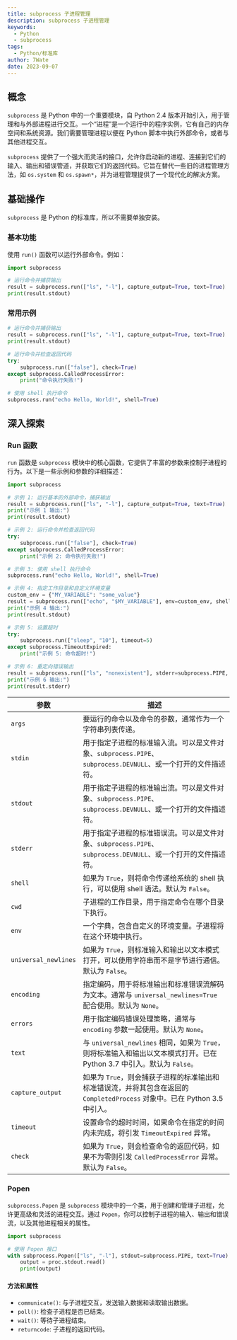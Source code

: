 ```yaml
---
title: subprocess 子进程管理
description: subprocess 子进程管理
keywords:
  - Python
  - subprocess
tags:
  - Python/标准库
author: 7Wate
date: 2023-09-07
---
```


## 概念

`subprocess` 是 Python 中的一个重要模块，自 Python 2.4 版本开始引入，用于管理和与外部进程进行交互。一个“进程”是一个运行中的程序实例，它有自己的内存空间和系统资源。我们需要管理进程以便在 Python 脚本中执行外部命令，或者与其他进程交互。

`subprocess` 提供了一个强大而灵活的接口，允许你启动新的进程、连接到它们的输入、输出和错误管道，并获取它们的返回代码。它旨在替代一些旧的进程管理方法，如 `os.system` 和 `os.spawn*`，并为进程管理提供了一个现代化的解决方案。

## 基础操作

`subprocess` 是 Python 的标准库，所以不需要单独安装。

### 基本功能

使用 `run()` 函数可以运行外部命令。例如：

```python
import subprocess

# 运行命令并捕获输出
result = subprocess.run(["ls", "-l"], capture_output=True, text=True)
print(result.stdout)
```

### 常用示例

```python
# 运行命令并捕获输出
result = subprocess.run(["ls", "-l"], capture_output=True, text=True)
print(result.stdout)

# 运行命令并检查返回代码
try:
    subprocess.run(["false"], check=True)
except subprocess.CalledProcessError:
    print("命令执行失败!")

# 使用 shell 执行命令
subprocess.run("echo Hello, World!", shell=True)
```

## 深入探索

### Run 函数

`run` 函数是 `subprocess` 模块中的核心函数，它提供了丰富的参数来控制子进程的行为。以下是一些示例和参数的详细描述：

```python
import subprocess

# 示例 1: 运行基本的外部命令，捕获输出
result = subprocess.run(["ls", "-l"], capture_output=True, text=True)
print("示例 1 输出:")
print(result.stdout)

# 示例 2: 运行命令并检查返回代码
try:
    subprocess.run(["false"], check=True)
except subprocess.CalledProcessError:
    print("示例 2: 命令执行失败!")

# 示例 3: 使用 shell 执行命令
subprocess.run("echo Hello, World!", shell=True)

# 示例 4: 指定工作目录和自定义环境变量
custom_env = {"MY_VARIABLE": "some_value"}
result = subprocess.run(["echo", "$MY_VARIABLE"], env=custom_env, shell=True, text=True)
print("示例 4 输出:")
print(result.stdout)

# 示例 5: 设置超时
try:
    subprocess.run(["sleep", "10"], timeout=5)
except subprocess.TimeoutExpired:
    print("示例 5: 命令超时!")

# 示例 6: 重定向错误输出
result = subprocess.run(["ls", "nonexistent"], stderr=subprocess.PIPE, text=True)
print("示例 6 输出:")
print(result.stderr)

```

| 参数                 | 描述                                                         |
| -------------------- | ------------------------------------------------------------ |
| `args`               | 要运行的命令以及命令的参数，通常作为一个字符串列表传递。     |
| `stdin`              | 用于指定子进程的标准输入流。可以是文件对象、`subprocess.PIPE`、`subprocess.DEVNULL`、或一个打开的文件描述符。 |
| `stdout`             | 用于指定子进程的标准输出流。可以是文件对象、`subprocess.PIPE`、`subprocess.DEVNULL`、或一个打开的文件描述符。 |
| `stderr`             | 用于指定子进程的标准错误流。可以是文件对象、`subprocess.PIPE`、`subprocess.DEVNULL`、或一个打开的文件描述符。 |
| `shell`              | 如果为 `True`，则将命令传递给系统的 shell 执行，可以使用 shell 语法。默认为 `False`。 |
| `cwd`                | 子进程的工作目录，用于指定命令在哪个目录下执行。             |
| `env`                | 一个字典，包含自定义的环境变量。子进程将在这个环境中执行。   |
| `universal_newlines` | 如果为 `True`，则标准输入和输出以文本模式打开，可以使用字符串而不是字节进行通信。默认为 `False`。 |
| `encoding`           | 指定编码，用于将标准输出和标准错误流解码为文本。通常与 `universal_newlines=True` 配合使用。默认为 `None`。 |
| `errors`             | 用于指定编码错误处理策略，通常与 `encoding` 参数一起使用。默认为 `None`。 |
| `text`               | 与 `universal_newlines` 相同，如果为 `True`，则将标准输入和输出以文本模式打开。已在 Python 3.7 中引入。默认为 `False`。 |
| `capture_output`     | 如果为 `True`，则会捕获子进程的标准输出和标准错误流，并将其包含在返回的 `CompletedProcess` 对象中。已在 Python 3.5 中引入。 |
| `timeout`            | 设置命令的超时时间，如果命令在指定的时间内未完成，将引发 `TimeoutExpired` 异常。 |
| `check`              | 如果为 `True`，则会检查命令的返回代码，如果不为零则引发 `CalledProcessError` 异常。默认为 `False`。 |

### Popen

`subprocess.Popen` 是 `subprocess` 模块中的一个类，用于创建和管理子进程，允许更高级和灵活的进程交互。通过 `Popen`，你可以控制子进程的输入、输出和错误流，以及其他进程相关的属性。

```python
import subprocess

# 使用 Popen 接口
with subprocess.Popen(["ls", "-l"], stdout=subprocess.PIPE, text=True) as proc:
    output = proc.stdout.read()
    print(output)
```

#### 方法和属性

- `communicate()`: 与子进程交互，发送输入数据和读取输出数据。
- `poll()`: 检查子进程是否已结束。
- `wait()`: 等待子进程结束。
- `returncode`: 子进程的返回代码。
